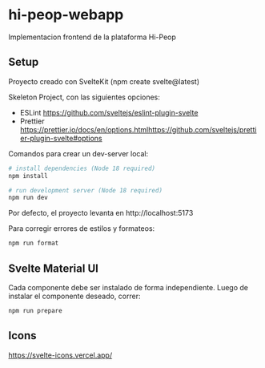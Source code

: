 # hi-peop-webapp

Implementacion frontend de la plataforma Hi-Peop

## Setup

Proyecto creado con SvelteKit (npm create svelte@latest)

Skeleton Project, con las siguientes opciones:

- ESLint
  https://github.com/sveltejs/eslint-plugin-svelte
- Prettier
  https://prettier.io/docs/en/options.htmlhttps://github.com/sveltejs/prettier-plugin-svelte#options

Comandos para crear un dev-server local:

```bash
# install dependencies (Node 18 required)
npm install

# run development server (Node 18 required)
npm run dev
```

Por defecto, el proyecto levanta en http://localhost:5173

Para corregir errores de estilos y formateos:

```bash
npm run format
```

## Svelte Material UI

Cada componente debe ser instalado de forma independiente.
Luego de instalar el componente deseado, correr:

```bash
npm run prepare
```

## Icons

https://svelte-icons.vercel.app/
